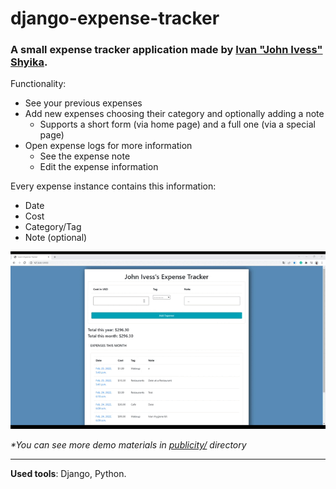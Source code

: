 # django-expense-tracker
### A small expense tracker application made by [Ivan "John Ivess" Shyika](https://www.youtube.com/c/JohnIvess).

Functionality:
- See your previous expenses
- Add new expenses choosing their category and optionally adding a note
    - Supports a short form (via home page) and a full one (via a special page)
- Open expense logs for more information
    - See the expense note
    - Edit the expense information

Every expense instance contains this information:
- Date
- Cost
- Category/Tag
- Note (optional)

![Demo GIF](publicity/demo.gif)

_*You can see more demo materials in [publicity/](publicity/) directory_

---
**Used tools**: Django, Python.
